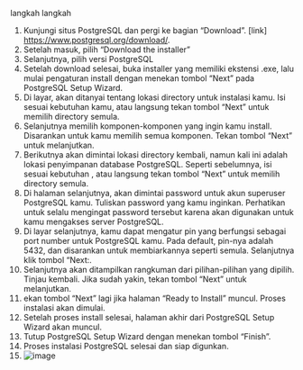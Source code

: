 langkah langkah
1. Kunjungi situs PostgreSQL dan pergi ke bagian “Download”. [link] https://www.postgresql.org/download/.
2. Setelah masuk, pilih “Download the installer”
3. Selanjutnya, pilih versi PostgreSQL
4. Setelah download selesai, buka installer yang memiliki ekstensi .exe, lalu mulai pengaturan install dengan menekan tombol “Next” pada PostgreSQL Setup Wizard.
5. Di layar, akan ditanyai tentang lokasi directory untuk instalasi kamu. Isi sesuai kebutuhan kamu, atau langsung tekan tombol “Next” untuk memilih directory semula.
6. Selanjutnya memilih komponen-komponen yang ingin kamu install. Disarankan untuk kamu memilih semua komponen. Tekan tombol “Next” untuk melanjutkan.
7. Berikutnya akan dimintai lokasi directory kembali, namun kali ini adalah lokasi penyimpanan database PostgreSQL. Seperti sebelumnya, isi sesuai kebutuhan , atau langsung tekan tombol “Next” untuk memilih directory semula.
8. Di halaman selanjutnya, akan dimintai password untuk akun superuser PostgreSQL kamu. Tuliskan password yang kamu inginkan. Perhatikan untuk selalu mengingat password tersebut karena akan digunakan untuk kamu mengakses server PostgreSQL.
9. Di layar selanjutnya, kamu dapat mengatur pin yang berfungsi sebagai port number untuk PostgreSQL kamu. Pada default, pin-nya adalah 5432, dan disarankan untuk membiarkannya seperti semula. Selanjutnya klik tombol “Next:.
10. Selanjutnya akan ditampilkan rangkuman dari pilihan-pilihan yang dipilih. Tinjau kembali. Jika sudah yakin, tekan tombol “Next” untuk melanjutkan.
11. ekan tombol “Next” lagi jika halaman “Ready to Install” muncul. Proses instalasi akan dimulai.
12. Setelah proses install selesai, halaman akhir dari PostgreSQL Setup Wizard akan muncul. 
13. Tutup PostgreSQL Setup Wizard dengan menekan tombol “Finish”.
14. Proses instalasi PostgreSQL selesai dan siap digunkan.
15. ![image](https://github.com/R-Samsam/pertemuan1-basis-data/assets/148309592/10d76242-7815-4fab-8260-30dc0f87613b)


